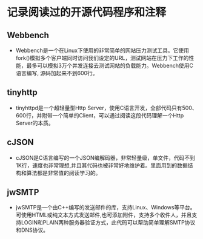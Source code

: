 # 记录阅读过的开源代码程序和注释
## Webbench
- Webbench是一个在Linux下使用的非常简单的网站压力测试工具。它使用fork()模拟多个客户端同时访问我们设定的URL，测试网站在压力下工作的性能，最多可以模拟3万个并发连接去测试网站的负载能力。Webbench使用C语言编写, 源码加起来不到600行。

## tinyhttp
- tinyhttpd是一个超轻量型Http Server，使用C语言开发，全部代码只有500、600行，并附带一个简单的Client，可以通过阅读这段代码理解一个Http Server的本质。

## cJSON
- cJSON是C语言编写的一个JSON编解码器，非常轻量级，单文件，代码不到1K行，速度也非常理想,并且其代码也被非常好地维护着。里面用到的数据结构和算法都是非常值的阅读学习的。

## jwSMTP
- jwSMTP是一个由C++编写的发送邮件的库，支持Linux、Windows等平台。可使用HTML或纯文本方式发送邮件,也可添加附件，支持多个收件人，并且支持LOGIN和PLAIN两种服务器验证方式，此代码可以帮助简单理解SMTP协议和DNS协议。
